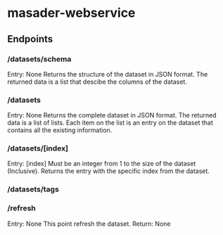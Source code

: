 # masader-webservice

## Endpoints

### /datasets/schema

Entry: None
Returns the structure of the dataset in JSON format. The returned data is a list that descibe the columns of the dataset.

### /datasets

Entry: None
Returns the complete dataset in JSON format. The returned data is a list of lists. Each item on the list is an entry on the dataset that contains all the existing information.

### /datasets/[index]

Entry:
[index] Must be an integer from 1 to the size of the dataset (Inclusive).
Returns the entry with the specific index from the dataset.

### /datasets/tags

### /refresh

Entry: None
This point refresh the dataset.
Return: None
